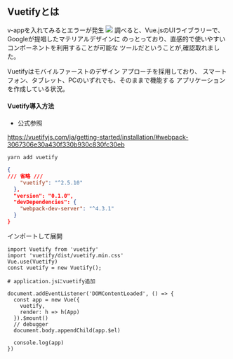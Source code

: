 ## Vuetifyとは
v-appを入れてみるとエラーが発生
 ![](https://gyazo.com/a00bd2f7f36f8150b29f42a420c337ce/raw)
調べると、Vue.jsのUIライブラリーで、Googleが提唱したマテリアルデザインに
のっとっており、直感的で使いやすいコンポーネントを利用することが可能な
ツールだということが,確認取れました。

Vuetifyはモバイルファーストのデザイン アプローチを採用しており、
スマートフォン、タブレット、PCのいずれでも、そのままで機能する
アプリケーションを作成している状況。

#### Vuetify導入方法

- 公式参照

https://vuetifyjs.com/ja/getting-started/installation/#webpack-3067306e30a430f330b930c830fc30eb
```
yarn add vuetify
```


``` package.json
{
/// 省略 ///
    "vuetify": "^2.5.10"
  },
  "version": "0.1.0",
  "devDependencies": {
    "webpack-dev-server": "^4.3.1"
  }
}
```

インポートして展開
```
import Vuetify from 'vuetify'
import 'vuetify/dist/vuetify.min.css'
Vue.use(Vuetify)
const vuetify = new Vuetify();
```


```
# application.jsにvuetify追加

document.addEventListener('DOMContentLoaded', () => {
  const app = new Vue({
    vuetify,
    render: h => h(App)
  }).$mount()
  // debugger
  document.body.appendChild(app.$el)

  console.log(app)
})
```